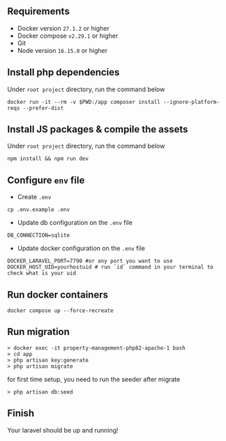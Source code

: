 ## Requirements
- Docker version `27.1.2` or higher
- Docker compose `v2.29.1` or higher
- Git
- Node version `16.15.0` or higher

## Install php dependencies
Under `root project` directory, run the command below
```
docker run -it --rm -v $PWD:/app composer install --ignore-platform-reqs --prefer-dist
```

## Install JS packages & compile the assets
Under `root project` directory, run the command below
```
npm install && npm run dev
```

## Configure `env` file
- Create `.env`
```
cp .env.example .env
```

- Update db configuration on the `.env` file
```
DB_CONNECTION=sqlite
```

- Update docker configuration on the `.env` file
```
DOCKER_LARAVEL_PORT=7790 #or any port you want to use
DOCKER_HOST_UID=yourhostuid # run `id` command in your terminal to check what is your uid
```

## Run docker containers
```
docker compose up --force-recreate
```

## Run migration
```
> docker exec -it property-management-php82-apache-1 bash
> cd app
> php artisan key:generate
> php artisan migrate
```
for first time setup, you need to run the seeder after migrate
```
> php artisan db:seed
```

## Finish
Your laravel should be up and running!